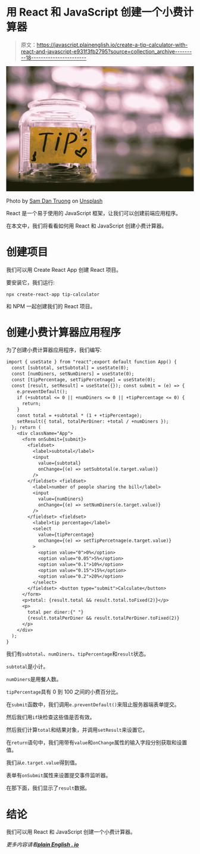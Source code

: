 # 用 React 和 JavaScript 创建一个小费计算器

> 原文：<https://javascript.plainenglish.io/create-a-tip-calculator-with-react-and-javascript-e931f3fb2795?source=collection_archive---------18----------------------->

![](img/18e1df62d68e82cba939d36921da0a05.png)

Photo by [Sam Dan Truong](https://unsplash.com/@sam_truong?utm_source=medium&utm_medium=referral) on [Unsplash](https://unsplash.com?utm_source=medium&utm_medium=referral)

React 是一个易于使用的 JavaScript 框架，让我们可以创建前端应用程序。

在本文中，我们将看看如何用 React 和 JavaScript 创建小费计算器。

# 创建项目

我们可以用 Create React App 创建 React 项目。

要安装它，我们运行:

```
npx create-react-app tip-calculator
```

和 NPM 一起创建我们的 React 项目。

# 创建小费计算器应用程序

为了创建小费计算器应用程序，我们编写:

```
import { useState } from "react";export default function App() {
  const [subtotal, setSubtotal] = useState(0);
  const [numDiners, setNumDiners] = useState(0);
  const [tipPercentage, setTipPercetnage] = useState(0);
  const [result, setResult] = useState({}); const submit = (e) => {
    e.preventDefault();
    if (+subtotal <= 0 || +numDiners <= 0 || +tipPercentage <= 0) {
      return;
    }
    const total = +subtotal * (1 + +tipPercentage);
    setResult({ total, totalPerDiner: +total / +numDiners });
  }; return (
    <div className="App">
      <form onSubmit={submit}>
        <fieldset>
          <label>subtotal</label>
          <input
            value={subtotal}
            onChange={(e) => setSubtotal(e.target.value)}
          />
        </fieldset> <fieldset>
          <label>number of people sharing the bill</label>
          <input
            value={numDiners}
            onChange={(e) => setNumDiners(e.target.value)}
          />
        </fieldset> <fieldset>
          <label>tip percentage</label>
          <select
            value={tipPercentage}
            onChange={(e) => setTipPercetnage(e.target.value)}
          >
            <option value="0">0%</option>
            <option value="0.05">5%</option>
            <option value="0.1">10%</option>
            <option value="0.15">15%</option>
            <option value="0.2">20%</option>
          </select>
        </fieldset> <button type="submit">Calculate</button>
      </form>
      <p>total: {result.total && result.total.toFixed(2)}</p>
      <p>
        total per diner:{" "}
        {result.totalPerDiner && result.totalPerDiner.toFixed(2)}
      </p>
    </div>
  );
}
```

我们有`subtotal`、`numDiners`、`tipPercentage`和`result`状态。

`subtotal`是小计。

`numDiners`是用餐人数。

`tipPercentage`具有 0 到 100 之间的小费百分比。

在`submit`函数中，我们调用`e.preventDefault()`来阻止服务器端表单提交。

然后我们用`if`块检查这些值是否有效。

然后我们计算`total`和结果对象，并调用`setResult`来设置它。

在`return`语句中，我们用带有`value`和`onChange`属性的输入字段分别获取和设置值。

我们从`e.target.value`得到值。

表单有`onSubmit`属性来设置提交事件监听器。

在那下面，我们显示了`result`数据。

# 结论

我们可以用 React 和 JavaScript 创建一个小费计算器。

*更多内容请看*[***plain English . io***](https://plainenglish.io/)